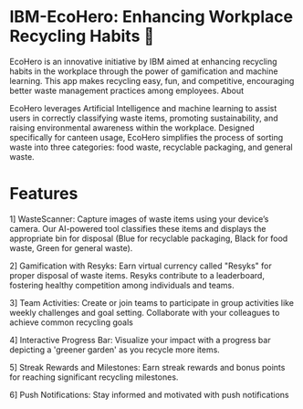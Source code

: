 # IBM-EcoHero: Enhancing Workplace Recycling Habits 🌿

EcoHero is an innovative initiative by IBM aimed at enhancing recycling habits in the workplace through the power of gamification and machine learning. This app makes recycling easy, fun, and competitive, encouraging better waste management practices among employees.
About

EcoHero leverages Artificial Intelligence and machine learning to assist users in correctly classifying waste items, promoting sustainability, and raising environmental awareness within the workplace. Designed specifically for canteen usage, EcoHero simplifies the process of sorting waste into three categories: food waste, recyclable packaging, and general waste.

# Features

1] WasteScanner: Capture images of waste items using your device’s camera. Our AI-powered tool classifies these items and displays the appropriate bin for disposal (Blue for recyclable packaging, Black for food waste, Green for general waste).

2] Gamification with Resyks: Earn virtual currency called "Resyks" for proper disposal of waste items. Resyks contribute to a leaderboard, fostering healthy competition among individuals and teams.

3] Team Activities: Create or join teams to participate in group activities like weekly challenges and goal setting. Collaborate with your colleagues to achieve common recycling goals

4] Interactive Progress Bar: Visualize your impact with a progress bar depicting a 'greener garden' as you recycle more items.

5] Streak Rewards and Milestones: Earn streak rewards and bonus points for reaching significant recycling milestones.

6] Push Notifications: Stay informed and motivated with push notifications
